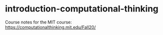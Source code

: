 # introduction-computational-thinking
Course notes for the MIT course: https://computationalthinking.mit.edu/Fall20/
